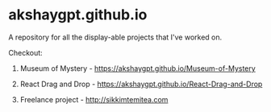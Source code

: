 # akshaygpt.github.io
A repository for all the display-able projects that I've worked on.

Checkout:

1) Museum of Mystery - https://akshaygpt.github.io/Museum-of-Mystery

2) React Drag and Drop - https://akshaygpt.github.io/React-Drag-and-Drop

3) Freelance project - http://sikkimtemitea.com
